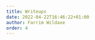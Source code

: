 ```yaml
---
title: Writeups
date: 2022-04-22T16:46:22+01:00
author: Farrim Wildaxe
order: 4
---
```

<!-- 
<div class="content">
  <div class="posts">
    <article class="content">
    <h2>
      Our writeups:
    </h2>
    <p>
        <ul>
            <li>First - author: Foo</li>
            <li>Second - author: Bar</li>
            <li>Third - author: Baz</li>
        </ul>
    </p>
    </article>
  </div>
</div>
-->